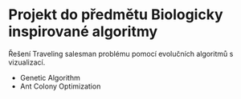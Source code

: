 # Projekt do předmětu Biologicky inspirované algoritmy
Řešení Traveling salesman problému pomocí evolučních algoritmů s vizualizací.
- Genetic Algorithm
- Ant Colony Optimization

